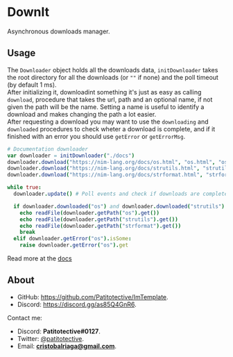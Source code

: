 # DownIt
Asynchronous downloads manager.

## Usage
The `Downloader` object holds all the downloads data, `initDownloader` takes the root directory for all the downloads (or `""` if none) and the poll timeout (by default 1 ms).  
After initializing it, downloadint something it's just as easy as calling `download`, procedure that takes the url, path and an optional name, if not given the path will be the name. Setting a name is useful to identify a download and makes changing the path a lot easier.  
After requesting a download you may want to use the `downloading` and `downloaded` procedures to check wheter a download is complete, and if it finished with an error you should use `getError` or `getErrorMsg`.  
```nim
# Documentation downloader
var downloader = initDownloader("./docs")
downloader.download("https://nim-lang.org/docs/os.html", "os.html", "os")
downloader.download("https://nim-lang.org/docs/strutils.html", "strutils.html", "strutils")
downloader.download("https://nim-lang.org/docs/strformat.html", "strformat.html", "strformat")

while true:
  downloader.update() # Poll events and check if downloads are complete

  if downloader.downloaded("os") and downloader.downloaded("strutils") and downloader.downloaded("strformat"):
    echo readFile(downloader.getPath("os").get())
    echo readFile(downloader.getPath("strutils").get())
    echo readFile(downloader.getPath("strformat").get())
    break
  elif downloader.getError("os").isSome:
    raise downloader.getError("os").get
```
Read more at the [docs](https://patitotective.github.io/downit)

## About
- GitHub: https://github.com/Patitotective/ImTemplate.
- Discord: https://discord.gg/as85Q4GnR6.

Contact me:
- Discord: **Patitotective#0127**.
- Twitter: [@patitotective](https://twitter.com/patitotective).
- Email: **cristobalriaga@gmail.com**.
